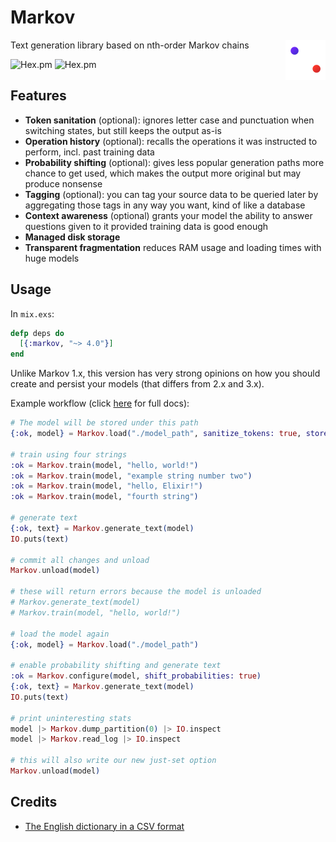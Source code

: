 # Markov
<img align="right" src="logo/logo.png" onerror="this.src = 'assets/logo.png'">

Text generation library based on nth-order Markov chains

![Hex.pm](https://img.shields.io/hexpm/v/markov)
![Hex.pm](https://img.shields.io/hexpm/dd/markov)

## Features
  - **Token sanitation** (optional): ignores letter case and punctuation when switching states, but still keeps the output as-is
  - **Operation history** (optional): recalls the operations it was instructed to perform, incl. past training data
  - **Probability shifting** (optional): gives less popular generation paths more chance to get used, which makes the output more original but may produce nonsense
  - **Tagging** (optional): you can tag your source data to be queried later by aggregating those tags in any way you want, kind of like a database
  - **Context awareness** (optional) grants your model the ability to answer questions given to it provided training data is good enough
  - **Managed disk storage**
  - **Transparent fragmentation** reduces RAM usage and loading times with huge models

## Usage
In `mix.exs`:
```elixir
defp deps do
  [{:markov, "~> 4.0"}]
end
```

Unlike Markov 1.x, this version has very strong opinions on how you should create and persist your models (that differs from 2.x and 3.x).

Example workflow (click [here](https://hexdocs.pm/markov/api-reference.html) for full docs):
```elixir
# The model will be stored under this path
{:ok, model} = Markov.load("./model_path", sanitize_tokens: true, store_log: [:train])

# train using four strings
:ok = Markov.train(model, "hello, world!")
:ok = Markov.train(model, "example string number two")
:ok = Markov.train(model, "hello, Elixir!")
:ok = Markov.train(model, "fourth string")

# generate text
{:ok, text} = Markov.generate_text(model)
IO.puts(text)

# commit all changes and unload
Markov.unload(model)

# these will return errors because the model is unloaded
# Markov.generate_text(model)
# Markov.train(model, "hello, world!")

# load the model again
{:ok, model} = Markov.load("./model_path")

# enable probability shifting and generate text
:ok = Markov.configure(model, shift_probabilities: true)
{:ok, text} = Markov.generate_text(model)
IO.puts(text)

# print uninteresting stats
model |> Markov.dump_partition(0) |> IO.inspect
model |> Markov.read_log |> IO.inspect

# this will also write our new just-set option
Markov.unload(model)
```

## Credits
  - [The English dictionary in a CSV format](https://www.bragitoff.com/2016/03/english-dictionary-in-csv-format/)
